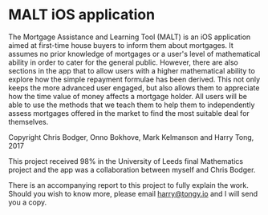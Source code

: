 # MALT iOS application

The Mortgage Assistance and Learning Tool (MALT) is an iOS application aimed at first-time house buyers to inform them about mortgages. It assumes no prior knowledge of mortgages or a user's level of mathematical ability in order to cater for the general public. However, there are also sections in the app that to allow users with a higher mathematical ability to explore how the simple repayment formulae has been derived. This not only keeps the more advanced user engaged, but also allows them to appreciate how the time value of money affects a mortgage holder. All users will be able to use the methods that we teach them to help them to independently assess mortgages offered in the market to find the most suitable deal for themselves. 

Copyright Chris Bodger, Onno Bokhove, Mark Kelmanson and Harry Tong, 2017 

This project received 98% in the University of Leeds final Mathematics project and the app was a collaboration between myself and Chris Bodger. 

There is an accompanying report to this project to fully explain the work. Should you wish to know more, please email harry@tongy.io and I will send you a copy.
